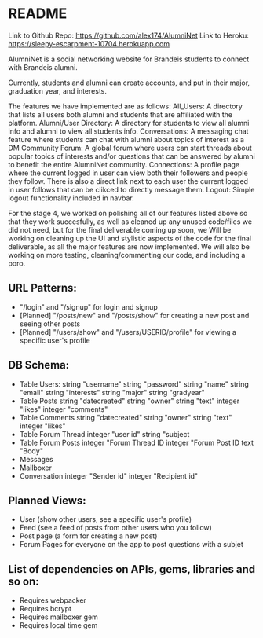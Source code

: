 # README

Link to Github Repo: https://github.com/alex174/AlumniNet
Link to Heroku: https://sleepy-escarpment-10704.herokuapp.com


AlumniNet is a social networking website for Brandeis students to connect with Brandeis alumni.  

Currently, students and alumni can create accounts, and put in their major, graduation year, and interests.

The features we have implemented are as follows:
All_Users: A directory that lists all users both alumni and students that are affiliated with the platform.
Alumni/User Directory: A directory for students to view all alumni info and alumni to view all students info.
Conversations: A messaging chat feature where students can chat with alumni about topics of interest as a DM
Community Forum: A global forum where users can start threads about popular topics of interests and/or questions that can be answered by alumni to benefit the entire AlumniNet community.
Connections: A profile page where the current logged in user can view both their followers and people they follow. There is also a direct link next to each user the current logged in user follows that can be clikced to directly message them.
Logout: Simple logout functionality included in navbar.


For the stage 4, we worked on polishing all of our features listed above so that they work succesfully, as well as cleaned up any unused code/files we did not need, but for the final deliverable coming up soon, we Will be working on cleaning up the UI and stylistic aspects of the code for the final deliverable, as all the major features are now implemented. We will also be working on more testing, cleaning/commenting our code, and including a poro.




## URL Patterns:
- "/login" and "/signup" for login and signup
- [Planned] "/posts/new" and "/posts/show" for creating a new post and seeing other posts
- [Planned] "/users/show" and "/users/USERID/profile" for viewing a specific user's profile

## DB Schema:
- Table Users:
    string "username"
    string "password"
    string "name"
    string "email"
    string "interests"
    string "major"
    string "gradyear"
- Table Posts
    string "datecreated"
    string "owner"
    string "text"
    integer "likes"
    integer "comments"
- Table Comments
    string "datecreated"
    string "owner"
    string "text"
    integer "likes"
- Table Forum Thread
    integer "user id"
    string "subject
- Table Forum Posts
  integer "Forum Thread ID
  integer "Forum Post ID
  text    "Body"
- Messages
- Mailboxer
- Conversation
  integer "Sender id"
  integer "Recipient id"
    
    
    

## Planned Views:
- User (show other users, see a specific user's profile)
- Feed (see a feed of posts from other users who you follow)
- Post page (a form for creating a new post)
- Forum Pages for everyone on the app to post questions with a subjet

## List of dependencies on APIs, gems, libraries and so on:
- Requires webpacker
- Requires bcrypt
- Requires mailboxer gem
- Requires local time gem

